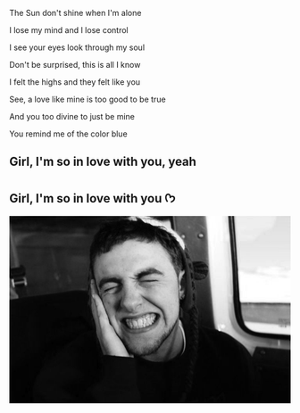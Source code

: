  The Sun don't shine when I'm alone
 
 I lose my mind and I lose control

 I see your eyes look through my soul
 
 Don't be surprised, this is all I know

 I felt the highs and they felt like you
 
 See, a love like mine is too good to be true

 And you too divine to just be mine
 
 You remind me of the color blue

## Girl, I'm so in love with you, yeah
## Girl, I'm so in love with you ᡣ𐭩

![image alt](https://github.com/the-divine-feminine/the-divine-feminine/blob/0388a558258f01bd555ba0de64d1fc1f037858c5/e93419a19892778f157250077e3ba279.jpg)
